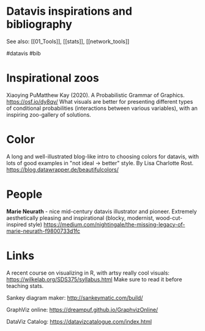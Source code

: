 # Datavis inspirations and bibliography

See also: [[01_Tools]], [[stats]], [[network_tools]]

#datavis #bib


# Inspirational zoos

Xiaoying PuMatthew Kay (2020). A Probabilistic Grammar of Graphics.
https://osf.io/dy8qv/
What visuals are better for presenting different types of conditional probabilities (interactions between various variables), with an inspiring zoo-gallery of solutions.

# Color

A long and well-illustrated blog-like intro to choosing colors for datavis, with lots of good examples in "not ideal → better" style. By Lisa Charlotte Rost.
https://blog.datawrapper.de/beautifulcolors/

# People

**Marie Neurath** - nice mid-century datavis illustrator and pioneer. Extremely aesthetically pleasing and inspirational (blocky, modernist, wood-cut-inspired style)
https://medium.com/nightingale/the-missing-legacy-of-marie-neurath-f9800733d1fc

# Links

A recent course on visualizing in R, with artsy really cool visuals:
https://wilkelab.org/SDS375/syllabus.html
Make sure to read it before teaching stats.

Sankey diagram maker:
http://sankeymatic.com/build/

GraphViz online:
https://dreampuf.github.io/GraphvizOnline/

DataViz Catalog:
https://datavizcatalogue.com/index.html